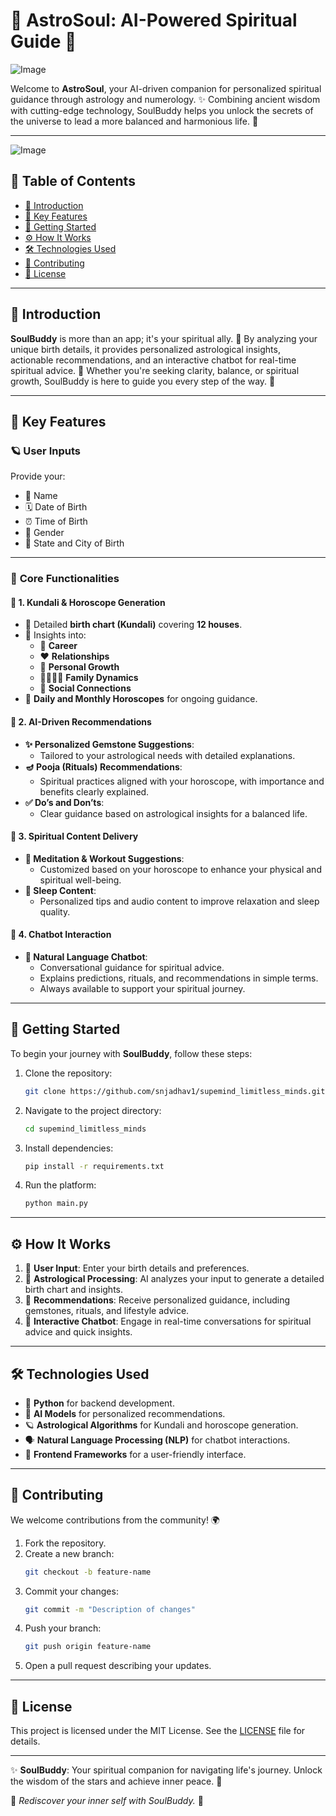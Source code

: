 # 🌌 AstroSoul: AI-Powered Spiritual Guide 🌟

![Image](https://github.com/user-attachments/assets/d7fd4a40-76f5-4708-a220-08e0c6b3e026)

Welcome to **AstroSoul**, your AI-driven companion for personalized spiritual guidance through astrology and numerology. ✨ Combining ancient wisdom with cutting-edge technology, SoulBuddy helps you unlock the secrets of the universe to lead a more balanced and harmonious life. 🌈

---

![Image](https://github.com/user-attachments/assets/f6076233-05a0-4e49-a828-5a46c7e91ecf)



## 📜 Table of Contents

- [🌟 Introduction](#-introduction)  
- [🌟 Key Features](#-key-features)  
- [🚀 Getting Started](#-getting-started)  
- [⚙️ How It Works](#%EF%B8%8F-how-it-works)  
- [🛠️ Technologies Used](#%EF%B8%8F-technologies-used)  
- [🤝 Contributing](#-contributing)  
- [📄 License](#-license)  

---

## 🌟 Introduction  

**SoulBuddy** is more than an app; it's your spiritual ally. 🌿 By analyzing your unique birth details, it provides personalized astrological insights, actionable recommendations, and an interactive chatbot for real-time spiritual advice. 💬 Whether you're seeking clarity, balance, or spiritual growth, SoulBuddy is here to guide you every step of the way. 🌺

---

## 🌟 Key Features  

### 🪐 **User Inputs**
Provide your:  
- 🌟 Name  
- 🗓️ Date of Birth  
- ⏰ Time of Birth  
- 👫 Gender  
- 📍 State and City of Birth  

---

### 💫 **Core Functionalities**

#### 🔮 **1. Kundali & Horoscope Generation**
- 📜 Detailed **birth chart (Kundali)** covering **12 houses**.  
- 🌟 Insights into:
  - 💼 **Career**  
  - ❤️ **Relationships**  
  - 🌱 **Personal Growth**  
  - 👨‍👩‍👧‍👦 **Family Dynamics**  
  - 🤝 **Social Connections**  
- 📅 **Daily and Monthly Horoscopes** for ongoing guidance.  

#### 💎 **2. AI-Driven Recommendations**
- **✨ Personalized Gemstone Suggestions**:  
  - Tailored to your astrological needs with detailed explanations.  
- **🪔 Pooja (Rituals) Recommendations**:  
  - Spiritual practices aligned with your horoscope, with importance and benefits clearly explained.  
- **✅ Do’s and Don’ts**:  
  - Clear guidance based on astrological insights for a balanced life.  

#### 🧘 **3. Spiritual Content Delivery**
- **🌿 Meditation & Workout Suggestions**:  
  - Customized based on your horoscope to enhance your physical and spiritual well-being.  
- **🌙 Sleep Content**:  
  - Personalized tips and audio content to improve relaxation and sleep quality.  

#### 🤖 **4. Chatbot Interaction**
- **💬 Natural Language Chatbot**:  
  - Conversational guidance for spiritual advice.  
  - Explains predictions, rituals, and recommendations in simple terms.  
  - Always available to support your spiritual journey.  

---

## 🚀 Getting Started  

To begin your journey with **SoulBuddy**, follow these steps:  

1. Clone the repository:  
   ```bash
   git clone https://github.com/snjadhav1/supemind_limitless_minds.git
   ```  

2. Navigate to the project directory:  
   ```bash
   cd supemind_limitless_minds
   ```  

3. Install dependencies:  
   ```bash
   pip install -r requirements.txt
   ```  

4. Run the platform:  
   ```bash
   python main.py
   ```  

---

## ⚙️ How It Works  

1. 📝 **User Input**: Enter your birth details and preferences.  
2. 🔮 **Astrological Processing**: AI analyzes your input to generate a detailed birth chart and insights.  
3. 💎 **Recommendations**: Receive personalized guidance, including gemstones, rituals, and lifestyle advice.  
4. 🤖 **Interactive Chatbot**: Engage in real-time conversations for spiritual advice and quick insights.  

---

## 🛠️ Technologies Used  

- 🐍 **Python** for backend development.  
- 🤖 **AI Models** for personalized recommendations.  
- 🪐 **Astrological Algorithms** for Kundali and horoscope generation.  
- 🗣️ **Natural Language Processing (NLP)** for chatbot interactions.  
- 🎨 **Frontend Frameworks** for a user-friendly interface.  

---

## 🤝 Contributing  

We welcome contributions from the community! 🌍  

1. Fork the repository.  
2. Create a new branch:  
   ```bash
   git checkout -b feature-name
   ```  
3. Commit your changes:  
   ```bash
   git commit -m "Description of changes"
   ```  
4. Push your branch:  
   ```bash
   git push origin feature-name
   ```  
5. Open a pull request describing your updates.  

---

## 📄 License  

This project is licensed under the MIT License. See the [LICENSE](LICENSE) file for details.  

---

✨ **SoulBuddy**: Your spiritual companion for navigating life's journey. Unlock the wisdom of the stars and achieve inner peace. 🌟  

💖 *Rediscover your inner self with SoulBuddy.* 🧘
